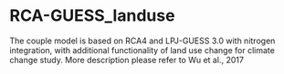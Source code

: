 # RCA-GUESS_landuse
The couple model is based on RCA4 and LPJ-GUESS 3.0 with nitrogen integration, with additional functionality of land use change for climate change study. More description please refer to Wu et al., 2017

